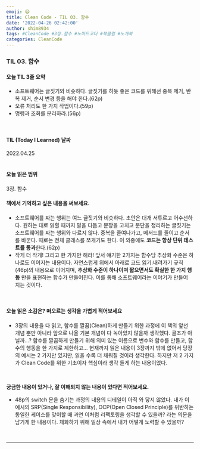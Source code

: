 ```yaml
---
emoji: 😄
title: Clean Code - TIL 03. 함수
date: '2022-04-26 02:42:00'
author: shim8934
tags: #CleanCode #3장.함수 #노마드코더 #북클럽 #노개북
categories: CleanCode
---
```

### TIL 03. 함수
#### **오늘 TIL 3줄 요약**

- 소프트웨어는 글짓기와 비슷하다. 글짓기를 하듯 좋은 코드를 위해선 중복 제거, 반복 제거, 순서 변경 등을 해야 한다.(62p)
- 오류 처리도 한 가지 작업이다.(59p)
- 명령과 조회를 분리하라.(56p)

<br/>

#### **TIL (Today I Learned) 날짜**

2022.04.25
<br/><br/>

#### **오늘 읽은 범위**

3장. 함수
<br/>


#### 책에서 기억하고 싶은 내용을 써보세요.

- 소프트웨어를 짜는 행위는 여느 글짓기와 비슷하다. 초안은 대개 서투르고 어수선하다. 원하는 대로 읽힐 때까지 말을 다듬고 문장을 고치고 문단을 정리하는 글짓기는 소프트웨어를 짜는 행위와 다르지 않다. 중복을 줄여나가고, 메서드를 줄이고 순서를 바꾼다. 때로는 전체 클래스를 쪼개기도 한다. 이 와중에도 **코드는 항상 단위 테스트를 통과**한다.(62p)
- 작게 더 작게! 그리고 한 가지만 해라! 앞서 얘기한 2가지는 함수당 추상화 수준은 하나로도 이어지는 내용이다.  자연스럽게 위에서 아래로 코드 읽기:내려가기 규칙(46p)의 내용으로 이어지며, **추상화 수준이 하나이며 짧으면서도 확실한 한 가지 행동** 만을 표현하는 함수가 만들어진다. 이를 통해 소프트웨어라는 이야기가 만들어 지는 것이다.

<br/>


#### **오늘 읽은 소감은? 떠오르는 생각을 가볍게 적어보세요**

- 3장의 내용을 다 읽고, 함수를 깔끔(Clean)하게 만들기 위한 과정에 이 책의 앞선 개념 뿐만 아니라 앞으로 나올 기본 개념이 다 녹아있지 않을까 생각했다.  골조가 아닐까...? 함수를 깔끔하게 만들기 위해 의미 있는 이름으로 변수와 함수를 만들고, 함수의 행동을 한 가지로 제한하고... 현재까지 읽은 내용이 3장까지 밖에 없어서 당장의 예시는 2 가지만 있지만, 읽을 수록 더 채워질 것이라 생각한다. 하지만 저 2 가지가 Clean Code를 위한 기초이자 핵심이라 생각 들게 하는 내용이었다.

<br/>

**궁금한 내용이 있거나, 잘 이해되지 않는 내용이 있다면 적어보세요.**

* 48p의 switch 문을 숨기는 과정의 내용의 디테일이 아직 와 닿지 않았다. 내가 이 예시의 SRP(Single Responsibility), OCP(Open Closed Principle)를 위반하는 동일한 케이스를 맞이할 때 과연 이처럼 리팩토링을 생각할 수 있을까? 라는 의문을 남기게 한 내용이다. 체화하기 위해 일상 속에서 내가 어떻게 노력할 수 있을까?

<br/>


---


```toc

```